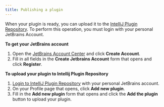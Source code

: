 ```yaml
---
title: Publishing a plugin
---
```


When your plugin is ready, you can upload it to the [IntelliJ Plugin Repository](https://plugins.jetbrains.com). To perform this operation, you must login with your personal JetBrains Account.

**To get your JetBrains account**

1. Open the [JetBrains Account Center](https://account.jetbrains.com) and click **Create Account**.
2. Fill in all fields in the **Create Jetbrains Account** form that opens and click **Register**.

**To upload your plugin to Intellij Plugin Repository**

1. [Login to IntelliJ Plugin Repository](https://plugins.jetbrains.com/space) with your personal JetBrains account.
2. On your Profile page that opens, click **Add new plugin**.
3. Fill in the **Add new plugin** form that opens and click the **Add the plugin** button to upload your plugin.
